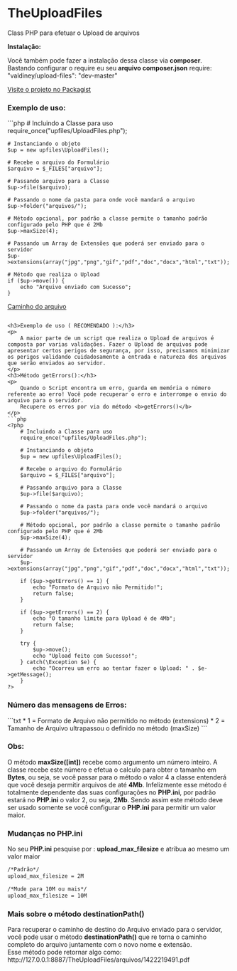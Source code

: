 # TheUploadFiles
Class PHP para efetuar o Upload de arquivos

<b>Instalação:</b>
<p>
    Você também pode fazer a instalação dessa classe via <b>composer</b>. Bastando configurar o require eu seu <b>arquivo composer.json</b>
    require: "valdiney/upload-files": "dev-master"
</p>

<a href="https://packagist.org/packages/valdiney/upload-files" target="_blank">Visite o projeto no Packagist</a>

<h3>Exemplo de uso:</h3>
```php
    # Incluindo a Classe para uso
    require_once("upfiles/UploadFiles.php");

	# Instanciando o objeto
    $up = new upfiles\UploadFiles();
    
    # Recebe o arquivo do Formulário
    $arquivo = $_FILES["arquivo"];

    # Passando arquivo para a Classe
    $up->file($arquivo); 
    
    # Passando o nome da pasta para onde você mandará o arquivo
    $up->folder("arquivos/"); 
    
    # Método opcional, por padrão a classe permite o tamanho padrão configurado pelo PHP que é 2Mb
    $up->maxSize(4);
    
    # Passando um Array de Extensões que poderá ser enviado para o servidor
    $up->extensions(array("jpg","png","gif","pdf","doc","docx","html","txt"));
    
    # Método que realiza o Upload
    if ($up->move()) {
        echo "Arquivo enviado com Sucesso";
    }


<!--O método "destinationPath()" retorna o caminho do arquivo juntamente com o seu nome e extensão-->
<a href="<?php echo $up->destinationPath(); ?>">Caminho do arquivo</a>
```

<h3>Exemplo de uso ( RECOMENDADO ):</h3>
<p>
    A maior parte de um script que realiza o Upload de arquivos é composta por varias validações. Fazer o Upload de arquivos pode apresentar certos perigos de segurança, por isso, precisamos minimizar os perigos validando cuidadosamente a entrada e natureza dos arquivos que serão enviados ao servidor.
</p>
<h3>Método getErrors():</h3>
<p>
    Quando o Script encontra um erro, guarda em memória o número referente ao erro! Você pode recuperar o erro e interrompe o envio do arquivo para o servidor. 
    Recupere os erros por via do método <b>getErrors()</b>
</p>
```php
<?php
    # Incluindo a Classe para uso
    require_once("upfiles/UploadFiles.php");

    # Instanciando o objeto
    $up = new upfiles\UploadFiles();
    
    # Recebe o arquivo do Formulário
    $arquivo = $_FILES["arquivo"];

    # Passando arquivo para a Classe
    $up->file($arquivo); 
    
    # Passando o nome da pasta para onde você mandará o arquivo
    $up->folder("arquivos/"); 
    
    # Método opcional, por padrão a classe permite o tamanho padrão configurado pelo PHP que é 2Mb
    $up->maxSize(4);

    # Passando um Array de Extensões que poderá ser enviado para o servidor
    $up->extensions(array("jpg","png","gif","pdf","doc","docx","html","txt"));

    if ($up->getErrors() == 1) {
        echo "Formato de Arquivo não Permitido!";
        return false;
    }

    if ($up->getErrors() == 2) {
        echo "O tamanho limite para Upload é de 4Mb";
        return false;
    }

    try {
        $up->move();
        echo "Upload feito com Sucesso!";
    } catch(\Exception $e) {
        echo "Ocorreu um erro ao tentar fazer o Upload: " . $e->getMessage();
    }
?>
```
<h3>Número das mensagens de Erros:</h3>
```txt
* 1 = Formato de Arquivo não permitido no método (extensions)
* 2 = Tamanho de Arquivo ultrapassou o definido no método (maxSize)
```

<h3>Obs:</h3>
<p>
    O método <b>maxSize([int])</b> recebe como argumento um número inteiro. A classe recebe este número e efetua o calculo para obter o tamanho em <b>Bytes</b>, ou seja, se você passar para o método o valor 4 a classe entenderá que você deseja permitir arquivos de até <b>4Mb</b>.
    Infelizmente esse método é totalmente dependente das suas configurações no <b>PHP.ini</b>, por padrão estará no   <b>PHP.ini</b> o valor 2, ou seja, <b>2Mb</b>. Sendo assim este método deve ser usado somente se você configurar o <b>PHP.ini</b> para permitir um valor maior.
</p>

<h3>Mudanças no PHP.ini</h3>
<p>
    No seu <b>PHP.ini</b> pesquise por : <b>upload_max_filesize</b>  e atribua ao mesmo um valor maior 
</p>

```txt
/*Padrão*/
upload_max_filesize = 2M

/*Mude para 10M ou mais*/
upload_max_filesize = 10M
```

<h3>Mais sobre o método destinationPath()</h3>
<p>
    Para recuperar o caminho de destino do Arquivo enviado para o servidor, você pode usar o método <b>destinationPath()</b> que re torna o caminho completo do arquivo juntamente com o novo nome e extensão.

   <br>
    Esse método pode retornar algo como: http://127.0.0.1:8887/TheUploadFiles/arquivos/1422219491.pdf
</p>
